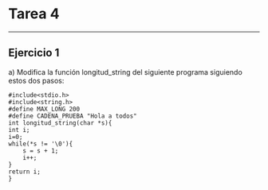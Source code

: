 # Tarea 4

--------

## Ejercicio 1

a) Modifica la función longitud_string del siguiente programa siguiendo estos dos pasos:

```
#include<stdio.h>
#include<string.h>
#define MAX_LONG 200
#define CADENA_PRUEBA "Hola a todos"
int longitud_string(char *s){
int i;
i=0;
while(*s != '\0'){
    s = s + 1;
    i++;
}
return i;
}

```

